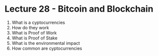 

<style>
.pagebreak { page-break-before: always; }
.half { height: 200px; }
</style>
<style>
.pagebreak { page-break-before: always; }
.half { height: 200px; }
.markdown-body {
	font-size: 12px;
}
.markdown-body td {
	font-size: 12px;
}
</style>


# Lecture 28 - Bitcoin and Blockchain

1. What is a cyptocurrencies
2. How do they work
3. What is Proof of Work
3. What is Proof of Stake
3. What is the environmental impact
4. How common are cyptocurrencies


